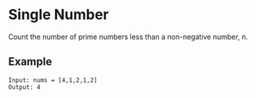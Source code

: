 # Single Number

Count the number of prime numbers less than a non-negative number, n.

## Example
```
Input: nums = [4,1,2,1,2]
Output: 4

```
